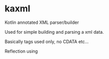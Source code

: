 # kaxml
Kotlin annotated XML parser/builder

Used for simple building and parsing a xml data.

Basically tags used only, no CDATA etc...

Reflection using

